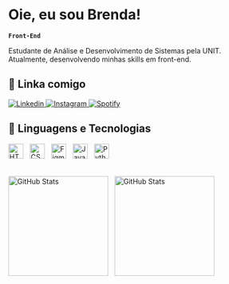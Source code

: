 # Oie, eu sou Brenda!
**`Front-End`**

Estudante de Análise e Desenvolvimento de Sistemas pela UNIT. <br/>
Atualmente, desenvolvendo minhas skills em front-end. <br/>


## 🔗 Linka comigo
<p align="left">
<a href="https://www.linkedin.com/in/brendaloupes">
        <img 
            alt="Linkedin"
            title="Linkedin"
            src="https://custom-icon-badges.demolab.com/badge/-Linkedin?color=1155ba&labelColor=1155ba&style=for-the-badge&logo=linkedin&label=Linkedin&logoColor=white"/>
</a>  
</a>
<a href="https://instagram.com/brendaloupes">
        <img 
            alt="Instagram" 
            title="" 
            src="https://custom-icon-badges.demolab.com/badge/-instagram?color=D42669&labelColor=D42669&style=for-the-badge&logo=instagram&label=Instagram&logoColor=white"/>
</a>
</a>
<a href="https://open.spotify.com/user/brendatsunami?si=HMoj2pqwQyye-S-FH710HA">
        <img 
            alt="Spotify"
            title="" 
            src="https://custom-icon-badges.demolab.com/badge/-spotify?color=49CC49&labelColor=49CC49&style=for-the-badge&logo=spotify&label=spotify&logoColor=white"/>
</a>
 
</p>


## 🤖 Linguagens e Tecnologias

<img 
    align="left" 
    alt="HTML"
    title="HTML" 
    width="30px" 
    style="padding-right: 10px;" 
    src="https://cdn.jsdelivr.net/gh/devicons/devicon@latest/icons/html5/html5-original.svg" 
/>
<img 
    align="left" 
    alt="CSS" 
    title="CSS"
    width="30px" 
    style="padding-right: 10px;" 
    src="https://cdn.jsdelivr.net/gh/devicons/devicon@latest/icons/css3/css3-original.svg" 
  />
<img 
    align="left" 
    alt="Figma"
    title="Figma" 
    width="30px" 
    style="padding-right: 10px;" 
    src="https://cdn.jsdelivr.net/gh/devicons/devicon@latest/icons/figma/figma-original.svg" 
/>
<img 
    align="left" 
    alt="JavaScript" 
    title="JavaScript"
    width="30px" 
    style="padding-right: 10px;" 
    src="https://cdn.jsdelivr.net/gh/devicons/devicon@latest/icons/javascript/javascript-original.svg" 
/>
<img 
    align="left" 
    alt="Python" 
    title="Python"
    width="30px" 
    style="padding-right: 10px;" 
    src="https://cdn.jsdelivr.net/gh/devicons/devicon@latest/icons/python/python-original.svg" 
/>

<br/>
<br/>
<br/>

<p>
  <img 
    align="left" 
    alt="GitHub Stats" 
    height="200" 
    style="padding-right: 10px;" 
    src="https://github-readme-stats.vercel.app/api?username=Brendaloupes&show_icons=true&theme=tokyonight&include_all_commits=true&locale=pt-br" 
  />

<img 
      align="left" 
      alt="GitHub Stats" 
      height="200" 
      src="https://github-readme-stats.vercel.app/api/top-langs/?username=brendaloupes&theme=tokyonight&layout=compact&custom_title=Tecnologias&langs_count=9" 
  />

</p>
